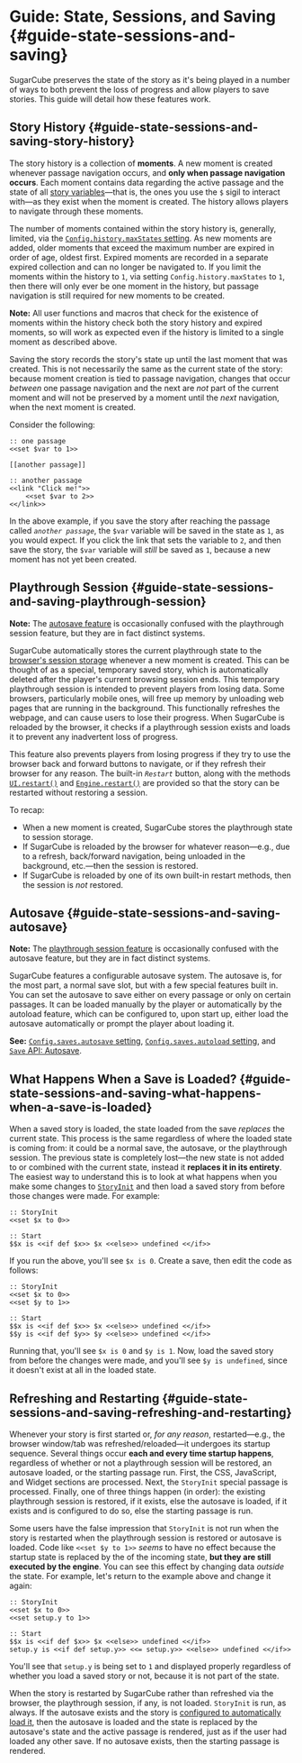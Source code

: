 # Guide: State, Sessions, and Saving {#guide-state-sessions-and-saving}

SugarCube preserves the state of the story as it's being played in a number of ways to both prevent the loss of progress and allow players to save stories.  This guide will detail how these features work.

## Story History {#guide-state-sessions-and-saving-story-history}

The story history is a collection of **moments**.  A new moment is created whenever passage navigation occurs, and **only when passage navigation occurs**.  Each moment contains data regarding the active passage and the state of all [story variables](#twinescript-variables)—that is, the ones you use the `$` sigil to interact with—as they exist when the moment is created.  The history allows players to navigate through these moments.

The number of moments contained within the story history is, generally, limited, via the [`Config.history.maxStates` setting](#config-api-property-history-maxstates).  As new moments are added, older moments that exceed the maximum number are expired in order of age, oldest first.  Expired moments are recorded in a separate expired collection and can no longer be navigated to.  If you limit the moments within the history to `1`, via setting `Config.history.maxStates` to `1`, then there will only ever be one moment in the history, but passage navigation is still required for new moments to be created.

<p role="note"><b>Note:</b>
All user functions and macros that check for the existence of moments within the history check both the story history and expired moments, so will work as expected even if the history is limited to a single moment as described above.
</p>

Saving the story records the story's state up until the last moment that was created.  This is not necessarily the same as the current state of the story: because moment creation is tied to passage navigation, changes that occur *between* one passage navigation and the next are *not* part of the current moment and will not be preserved by a moment until the *next* navigation, when the next moment is created.

Consider the following:

```
:: one passage
<<set $var to 1>>

[[another passage]]

:: another passage
<<link "Click me!">>
	<<set $var to 2>>
<</link>>
```

In the above example, if you save the story after reaching the passage called *`another passage`*, the `$var` variable will be saved in the state as `1`, as you would expect.  If you click the link that sets the variable to `2`, and then save the story, the `$var` variable will *still* be saved as `1`, because a new moment has not yet been created.

## Playthrough Session {#guide-state-sessions-and-saving-playthrough-session}

<p role="note"><b>Note:</b>
The <a href="#guide-state-sessions-and-saving-autosave">autosave feature</a> is occasionally confused with the playthrough session feature, but they are in fact distinct systems.
</p>

SugarCube automatically stores the current playthrough state to the [browser's session storage](https://developer.mozilla.org/en-US/docs/Web/API/Window/sessionStorage) whenever a new moment is created.  This can be thought of as a special, temporary saved story, which is automatically deleted after the player's current browsing session ends.  This temporary playthrough session is intended to prevent players from losing data.  Some browsers, particularly mobile ones, will free up memory by unloading web pages that are running in the background.  This functionally refreshes the webpage, and can cause users to lose their progress.  When SugarCube is reloaded by the browser, it checks if a playthrough session exists and loads it to prevent any inadvertent loss of progress.

This feature also prevents players from losing progress if they try to use the browser back and forward buttons to navigate, or if they refresh their browser for any reason.  The built-in *`Restart`* button, along with the methods [`UI.restart()`](#ui-api-method-restart) and [`Engine.restart()`](#engine-api-method-restart) are provided so that the story can be restarted without restoring a session.

To recap:

* When a new moment is created, SugarCube stores the playthrough state to session storage.
* If SugarCube is reloaded by the browser for whatever reason—e.g., due to a refresh, back/forward navigation, being unloaded in the background, etc.—then the session is restored.
* If SugarCube is reloaded by one of its own built-in restart methods, then the session is *not* restored.

## Autosave {#guide-state-sessions-and-saving-autosave}

<p role="note"><b>Note:</b>
The <a href="#guide-state-sessions-and-saving-playthrough-session">playthrough session feature</a> is occasionally confused with the autosave feature, but they are in fact distinct systems.
</p>

SugarCube features a configurable autosave system.  The autosave is, for the most part, a normal save slot, but with a few special features built in.  You can set the autosave to save either on every passage or only on certain passages.  It can be loaded manually by the player or automatically by the autoload feature, which can be configured to, upon start up, either load the autosave automatically or prompt the player about loading it.

<p role="note" class="see"><b>See:</b>
<a href="#config-api-property-saves-autosave"><code>Config.saves.autosave</code> setting</a>, <a href="#config-api-property-saves-autoload"><code>Config.saves.autoload</code> setting</a>, and <a href="#save-api-autosave"><code>Save</code> API: Autosave</a>.
</p>

## What Happens When a Save is Loaded? {#guide-state-sessions-and-saving-what-happens-when-a-save-is-loaded}

When a saved story is loaded, the state loaded from the save *replaces* the current state.  This process is the same regardless of where the loaded state is coming from: it could be a normal save, the autosave, or the playthrough session.  The previous state is completely lost—the new state is not added to or combined with the current state, instead it **replaces it in its entirety**.  The easiest way to understand this is to look at what happens when you make some changes to [`StoryInit`](#special-passage-storyinit) and then load a saved story from before those changes were made.  For example:

```
:: StoryInit
<<set $x to 0>>

:: Start
$$x is <<if def $x>> $x <<else>> undefined <</if>>
```

If you run the above, you'll see `$x is 0`.  Create a save, then edit the code as follows:

```
:: StoryInit
<<set $x to 0>>
<<set $y to 1>>

:: Start
$$x is <<if def $x>> $x <<else>> undefined <</if>>
$$y is <<if def $y>> $y <<else>> undefined <</if>>
```

Running that, you'll see `$x is 0` and `$y is 1`.  Now, load the saved story from before the changes were made, and you'll see `$y is undefined`, since it doesn't exist at all in the loaded state.

## Refreshing and Restarting {#guide-state-sessions-and-saving-refreshing-and-restarting}

Whenever your story is first started or, *for any reason*, restarted—e.g., the browser window/tab was refreshed/reloaded—it undergoes its startup sequence.  Several things occur **each and every time startup happens**, regardless of whether or not a playthrough session will be restored, an autosave loaded, or the starting passage run.  First, the CSS, JavaScript, and Widget sections are processed.  Next, the `StoryInit` special passage is processed.  Finally, one of three things happen (in order): the existing playthrough session is restored, if it exists, else the autosave is loaded, if it exists and is configured to do so, else the starting passage is run.

Some users have the false impression that `StoryInit` is not run when the story is restarted when the playthrough session is restored or autosave is loaded.  Code like `<<set $y to 1>>` *seems* to have no effect because the startup state is replaced by the of the incoming state, **but they are still executed by the engine**.  You can see this effect by changing data *outside* the state.  For example, let's return to the example above and change it again:

```
:: StoryInit
<<set $x to 0>>
<<set setup.y to 1>>

:: Start
$$x is <<if def $x>> $x <<else>> undefined <</if>>
setup.y is <<if def setup.y>> <<= setup.y>> <<else>> undefined <</if>>
```

You'll see that `setup.y` is being set to `1` and displayed properly regardless of whether you load a saved story or not, because it is not part of the state.

When the story is restarted by SugarCube rather than refreshed via the browser, the playthrough session, if any, is not loaded.  `StoryInit` is run, as always.  If the autosave exists and the story is [configured to automatically load it](#config-api-property-saves-autoload), then the autosave is loaded and the state is replaced by the autosave's state and the active passage is rendered, just as if the user had loaded any other save.  If no autosave exists, then the starting passage is rendered.
